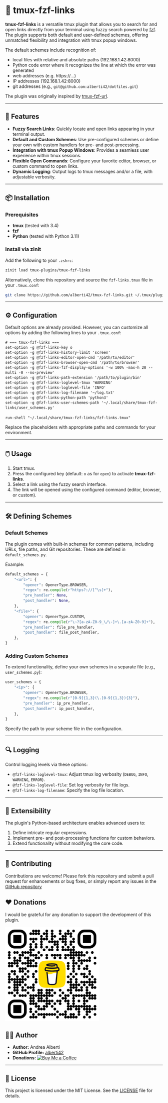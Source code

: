 # 🚀 tmux-fzf-links

**tmux-fzf-links** is a versatile tmux plugin that allows you to search for and open links directly from your terminal using fuzzy search powered by [fzf](https://github.com/junegunn/fzf). The plugin supports both default and user-defined schemes, offering unmatched flexibility and integration with tmux popup windows.

The default schemes include recognition of:

- local files with relative and absolute paths (192.168.1.42:8000)
- Python code error where it recognizes the line at which the error was generated
- web addresses (e.g. https://...)
- IP addresses (192.168.1.42:8000)
- git addresses (e.g., `git@github.com:alberti42/dotfiles.git`)

The plugin was originally inspired by [tmux-fzf-url](https://github.com/wfxr/tmux-fzf-url).

---

## 🌟 Features

- **Fuzzy Search Links**: Quickly locate and open links appearing in your terminal output.
- **Default and Custom Schemes**: Use pre-configured schemes or define your own with custom handlers for pre- and post-processing.
- **Integration with tmux Popup Windows**: Provides a seamless user experience within tmux sessions.
- **Flexible Open Commands**: Configure your favorite editor, browser, or custom command to open links.
- **Dynamic Logging**: Output logs to tmux messages and/or a file, with adjustable verbosity.

---

## 📦 Installation

### Prerequisites

- **tmux** (tested with 3.4)
- **fzf**
- **Python** (tested with Python 3.11)

### Install via zinit

Add the following to your `.zshrc`:

```zsh
zinit load tmux-plugins/tmux-fzf-links
```

Alternatively, clone this repository and source the `fzf-links.tmux` file in your `.tmux.conf`:

```sh
git clone https://github.com/alberti42/tmux-fzf-links.git ~/.tmux/plugins/tmux-fzf-links
```

---

## ⚙️ Configuration

Default options are already provided. However, you can customize all options by adding the following lines to your `.tmux.conf`:

```tmux
# === tmux-fzf-links ===
set-option -g @fzf-links-key o
set-option -g @fzf-links-history-limit 'screen'
set-option -g @fzf-links-editor-open-cmd '/path/to/editor'
set-option -g @fzf-links-browser-open-cmd '/path/to/browser'
set-option -g @fzf-links-fzf-display-options '-w 100% -max-h 20 --multi -0 --no-preview'
set-option -g @fzf-links-path-extension '/path/to/plugin/bin'
set-option -g @fzf-links-loglevel-tmux 'WARNING'
set-option -g @fzf-links-loglevel-file 'INFO'
set-option -g @fzf-links-log-filename '~/log.txt'
set-option -g @fzf-links-python-path 'python3'
set-option -g @fzf-links-user-schemes-path '~/.local/share/tmux-fzf-links/user_schemes.py'

run-shell "~/.local/share/tmux-fzf-links/fzf-links.tmux"
```

Replace the placeholders with appropriate paths and commands for your environment.

---

## 🖱️ Usage

1. Start tmux.
2. Press the configured key (default: `o` as for `open`) to activate **tmux-fzf-links**.
3. Select a link using the fuzzy search interface.
4. The link will be opened using the configured command (editor, browser, or custom).

---

## 🛠️ Defining Schemes

### Default Schemes

The plugin comes with built-in schemes for common patterns, including URLs, file paths, and Git repositories. These are defined in `default_schemes.py`.

Example:

```python
default_schemes = {
    "<url>": {
        "opener": OpenerType.BROWSER,
        "regex": re.compile(r"https?://[^\s]+"),
        "pre_handler": None,
        "post_handler": None,
    },
    "<file>": {
        "opener": OpenerType.CUSTOM,
        "regex": re.compile(r"\~?[a-zA-Z0-9_\/\-]+\.[a-zA-Z0-9]+"),
        "pre_handler": file_pre_handler,
        "post_handler": file_post_handler,
    },
}
```

### Adding Custom Schemes

To extend functionality, define your own schemes in a separate file (e.g., `user_schemes.py`):

```python
user_schemes = {
    "<ip>": {
        "opener": OpenerType.BROWSER,
        "regex": re.compile(r"[0-9]{1,3}(\.[0-9]{1,3}){3}"),
        "pre_handler": ip_pre_handler,
        "post_handler": ip_post_handler,
    },
}
```

Specify the path to your scheme file in the configuration.

---

## 🔍 Logging

Control logging levels via these options:

- `@fzf-links-loglevel-tmux`: Adjust tmux log verbosity (`DEBUG`, `INFO`, `WARNING`, `ERROR`).
- `@fzf-links-loglevel-file`: Set log verbosity for file logs.
- `@fzf-links-log-filename`: Specify the log file location.

---

## 🧩 Extensibility

The plugin's Python-based architecture enables advanced users to:

1. Define intricate regular expressions.
2. Implement pre- and post-processing functions for custom behaviors.
3. Extend functionality without modifying the core code.

---

## 🤝 Contributing

Contributions are welcome! Please fork this repository and submit a pull request for enhancements or bug fixes, or simply report any issues in the [GitHub repository](https://github.com/alberti42/tmux-fzf-links/issues)

## ❤️ Donations

I would be grateful for any donation to support the development of this plugin.

[<img src="images/buy_me_coffee.png" width=300 alt="Buy Me a Coffee QR Code"/>](https://buymeacoffee.com/alberti)

## 👨‍💻 Author

- **Author:** Andrea Alberti
- **GitHub Profile:** [alberti42](https://github.com/alberti42)
- **Donations:** [![Buy Me a Coffee](https://img.shields.io/badge/Donate-Buy%20Me%20a%20Coffee-orange)](https://buymeacoffee.com/alberti)


---

## 📜 License

This project is licensed under the MIT License. See the [LICENSE](LICENSE) file for details.
